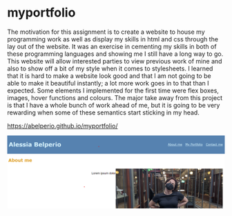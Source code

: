# myportfolio
The motivation for this assignment is to create a website to house my programming work as well as display my skills in html and css through the lay out of the website.
It was an exercise in cementing my skills in both of these programming languages and showing me I still have a long way to go. 
This website will allow interested parties to view previous work of mine and also to show off a bit of my style when it comes to stylesheets.
I learned that it is hard to make a website look good and that I am not going to be able to make it beautiful instantly; a lot more work goes in to that than I expected.
Some elements I implemented for the first time were flex boxes, images, hover functions and colours. 
The major take away from this project is that I have a whole bunch of work ahead of me, but it is going to be very rewarding when some of these semantics start sticking in my head.

https://abelperio.github.io/myportfolio/

![alt text](./assets/images/my-portfolio.png)
